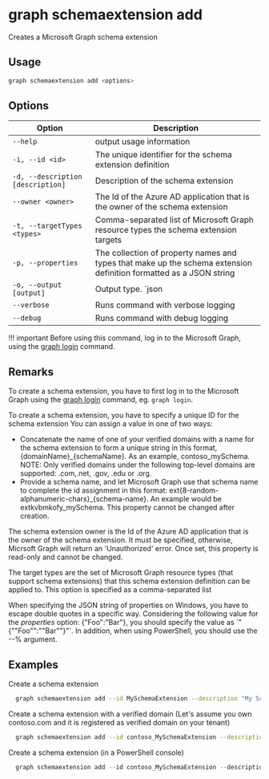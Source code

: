 # graph schemaextension add

Creates a Microsoft Graph schema extension

## Usage

```sh
graph schemaextension add <options>
```

## Options

Option|Description
------|-----------
`--help`|output usage information
`-i, --id <id>`|The unique identifier for the schema extension definition
`-d, --description [description]`|Description of the schema extension
`--owner <owner>`|The Id of the Azure AD application that is the owner of the schema extension
`-t, --targetTypes <types>`|Comma-separated list of Microsoft Graph resource types the schema extension targets
`-p, --properties`|The collection of property names and types that make up the schema extension definition formatted as a JSON string
`-o, --output [output]`|Output type. `json|text`. Default `text`
`--verbose`|Runs command with verbose logging
`--debug`|Runs command with debug logging

!!! important
    Before using this command, log in to the Microsoft Graph, using the [graph login](../login.md) command.

## Remarks

To create a schema extension, you have to first log in to the Microsoft Graph using the [graph login](../login.md) command, eg. `graph login`.

To create a schema extension, you have to specify a unique ID for the schema extension
You can assign a value in one of two ways:
- Concatenate the name of one of your verified domains with a name for the schema extension to form a unique string in this format, {domainName}_{schemaName}. As an example, contoso_mySchema. NOTE: Only verified domains under the following top-level domains are supported: .com,.net, .gov, .edu or .org.
- Provide a schema name, and let Microsoft Graph use that schema name to complete the id assignment in this format: ext{8-random-alphanumeric-chars}_{schema-name}. An example would be extkvbmkofy_mySchema. This property cannot be changed after creation.

The schema extension owner is the Id of the Azure AD application that is the owner of the schema extension.
It must be specified, otherwise, Micrsoft Graph will return an 'Unauthorized' error. Once set, this property is read-only and cannot be changed.

The target types are the set of Microsoft Graph resource types (that support schema extensions) that this schema extension definition can be applied to. This option is specified as a comma-separated list

When specifying the JSON string of properties on Windows, you have to escape double quotes in a specific way. Considering the following value for the _properties_ option: {"Foo":"Bar"},
you should specify the value as \`"{""Foo"":""Bar""}"\`.
In addition, when using PowerShell, you should use the --% argument.

## Examples

Create a schema extension
```sh
  graph schemaextension add --id MySchemaExtension --description "My Schema Extension" --targetTypes Group --owner 62375ab9-6b52-47ed-826b-58e47e0e304b --properties \`"[{""name"":""myProp1"",""type"":""Integer""},{""name"":""myProp2"",""type"":""String""}]\`
```

Create a schema extension with a verified domain (Let's assume you own contoso.com and it is registered as verified domain on your tenant)
```sh
  graph schemaextension add --id contoso_MySchemaExtension --description "My Schema Extension" --targetTypes Group --owner 62375ab9-6b52-47ed-826b-58e47e0e304b --properties \`"[{""name"":""myProp1"",""type"":""Integer""},{""name"":""myProp2"",""type"":""String""}]\`
```

Create a schema extension (in a PowerShell console)
```PowerShell
  graph schemaextension add --id contoso_MySchemaExtension --description "My Schema Extension" --targetTypes Group --owner "62375ab9-6b52-47ed-826b-58e47e0e304b" --properties --% \`"[{""name"":""myProp1"",""type"":""Integer""},{""name"":""myProp2"",""type"":""String""}]\`
```